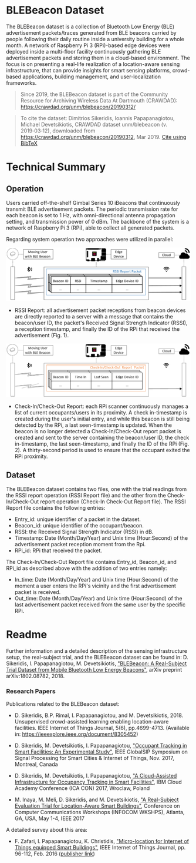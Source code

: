 # BLEBeacon Dataset
The BLEBeacon dataset is a collection of Bluetooth Low Energy (BLE)  advertisement packets/traces generated from BLE beacons carried by people following their daily routine inside a university building for a whole month. A network of Raspberry Pi 3 (RPi)-based edge devices were deployed inside a multi-floor facility continuously gathering BLE advertisement packets and storing them in a cloud-based environment. The focus is on presenting a real-life realization of a location-aware sensing infrastructure, that can provide insights for smart sensing platforms, crowd-based applications, building management, and user-localization frameworks. 

> Since 2019, the BLEBeacon dataset is part of the Community Resource for Archiving Wireless Data At Dartmouth (CRAWDAD): https://crawdad.org/unm/blebeacon/20190312/

> To cite the dataset: Dimitrios Sikeridis, Ioannis Papapanagiotou, Michael Devetsikiotis, CRAWDAD dataset unm/blebeacon (v. 2019‑03‑12), downloaded from https://crawdad.org/unm/blebeacon/20190312, Mar 2019.
> [Cite using BibTeX](https://crawdad.org/unm/blebeacon/20190312/)
 

# Technical Summary

## Operation




Users carried off-the-shelf Gimbal Series 10 iBeacons that continuously transmit BLE advertisement packets. The periodic transmission rate for each beacon is set to 1 Hz, with omni-directional antenna propagation setting, and transmission power of 0 dBm. The backbone of the system is a network of Raspberry Pi 3 (RPi), able to collect all generated packets. 

Regarding system operation two approaches were utilized in parallel:


![RSSI](https://github.com/dimisik/BLEBeacon-Dataset/blob/master/images/ARCH.png)
* RSSI Report: all advertisement packet receptions from beacon devices are directly reported to a server with a message that contains the beacon/user ID, the packet's Received Signal Strength Indicator (RSSI), a reception timestamp, and finally the ID of the RPi that received the advertisement (Fig. 1).


![Check](https://github.com/dimisik/BLEBeacon-Dataset/blob/master/images/check.png)
* Check-In/Check-Out Report: each RPi scanner continuously manages a list of current occupants/users in its proximity. A check in-timestamp is created during the user's initial entry, and while this beacon is still being detected by the RPi, a last seen-timestamp is updated. When the beacon is no longer detected a Check-In/Check-Out report packet is created and sent to the server containing the beacon/user ID, the check in-timestamp, the last seen-timestamp, and finally the ID of the RPi (Fig. 2). A thirty-second period is used to ensure that the occupant exited the RPi proximity.


## Dataset

The BLEBeacon dataset contains two files, one with the trial readings from the RSSI report operation (RSSI Report file) and the other from the Check-In/Check-Out report operation (Check-In Check-Out Report file). 
The RSSI Report file contains the following entries:
* Entry_id: unique identifier of a packet in the dataset.
* Beacon_id: unique identifier of the occupant/beacon.
* RSSI: the Received Signal Strength Indicator (RSSI) in dB.
* Timestamp: Date (Month/Day/Year) and Unix time (Hour:Second) of the advertisement packet reception moment from the Rpi.
* RPi_id: RPi that received the packet.


The Check-In/Check-Out Report file contains Entry_id, Beacon_id, and RPi_id as described above with the addition of two entries namely:
* In_time: Date (Month/Day/Year) and Unix time (Hour:Second) of the moment a user enters the RPi's vicinity and the first advertisement packet is received.
* Out_time: Date (Month/Day/Year) and Unix time (Hour:Second) of the last advertisement packet received from the same user by the specific RPi.


# Readme

Further information and a detailed description of the sensing infrastructure setup, the real-subject trial, and the BLEBeacon dataset can be found in: D. Sikeridis, I. Papapanagiotou, M. Devetsikiotis,  ["BLEBeacon: A Real-Subject Trial Dataset from Mobile Bluetooth Low Energy Beacons"](https://arxiv.org/abs/1802.08782), arXiv preprint arXiv:1802.08782, 2018.


### Research Papers


Publications related to the BLEBeacon dataset:

* D. Sikeridis, B.P. Rimal, I. Papapanagiotou, and M. Devetsikiotis, 2018. Unsupervised crowd-assisted learning enabling location-aware facilities. IEEE Internet of Things Journal, 5(6), pp.4699-4713. (Available in: https://ieeexplore.ieee.org/document/8305452)

* D. Sikeridis, M. Devetsikiotis, I. Papapanagiotou, ["Occupant Tracking in Smart Facilities: An Experimental Study"](http://ipapapa.github.io/Files/GlobalSIP_2017.pdf), IEEE GlobalSIP Symposium on Signal Processing for Smart Cities & Internet of Things, Nov. 2017, Montreal, Canada

* D. Sikeridis, M. Devetsikiotis, I. Papapanagiotou, ["A Cloud-Assisted Infrastructure for Occupancy Tracking in Smart Facilities"](http://ipapapa.github.io/Files/ICACON_2017.pdf), IBM Cloud Academy Conference (ICA CON) 2017, Wroclaw, Poland

* M. Inaya, M. Meli, D. Sikeridis, and M. Devetsikiotis, ["A Real-Subject Evaluation Trial for Location-Aware Smart Buildings"](http://ipapapa.github.io/Files/ICACON_2017.pdf),  Conference on Computer Communications Workshops (INFOCOM WKSHPS), Atlanta, GA, USA, May 1-4, IEEE 2017

A detailed survey about this area: 

* F. Zafari, I. Papapanagiotou, K. Christidis, ["Micro-location for Internet of Things equipped Smart Buildings"](http://ipapapa.github.io/Files/IEEEIOT2015.pdf), IEEE Internet of Things Journal, pp. 96-112, Feb. 2016 ([publisher link](http://ieeexplore.ieee.org/xpl/freeabs_all.jsp?arnumber=7120085))
